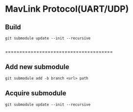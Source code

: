 MavLink Protocol(UART/UDP)
======================================

## Build
```
git submodule update --init --recursive


```


======================================

## Add new submodule

```
git submodule add -b branch <url> path
```

## Acquire submodule

```
git submodule update --init --recursive
```